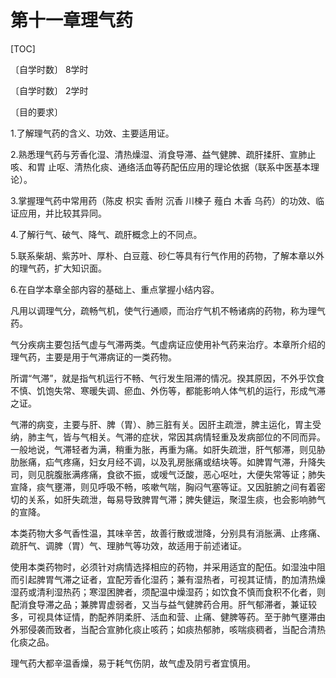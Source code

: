 # 第十一章理气药

[TOC]

〔自学时数〕  8学时

〔自学时数〕  2学时

〔目的要求〕

1.了解理气药的含义、功效、主要适用证。

2.熟悉理气药与芳香化湿、清热燥湿、消食导滞、益气健脾、疏肝揉肝、宣肺止咳、和胃 止呕、清热化痰、通络活血等药配伍应用的理论依据（联系中医基本理论）。

3.掌握理气药中常用药（陈皮   枳实      香附     沉香     川楝子     薤白     木香      乌药）的功效、临证应用，并比较其异同。

4.了解行气、破气、降气、疏肝概念上的不同点。

5.联系柴胡、紫苏叶、厚朴、白豆蔻、砂仁等具有行气作用的药物，了解本章以外的理气药，扩大知识面。

6.在自学本章全部内容的基础上、重点掌握小结内容。

凡用以调理气分，疏畅气机，使气行通顺，而治疗气机不畅诸病的药物，称为理气药。

气分疾病主要包括气虚与气滞两类。气虚病证应使用补气药来治疗。本章所介绍的理气药，主要是用于气滞病证的一类药物。

所谓“气滞”，就是指气机运行不畅、气行发生阻滞的情况。揆其原因，不外乎饮食不慎、饥饱失常、寒暖失调、瘀血、外伤等，都能影响人体气机的运行，形成气滞之证。

气滞的病变，主要与肝、脾（胃）、肺三脏有关。因肝主疏泄，脾主运化，胃主受纳，肺主气，皆与气相关。气滞的症状，常因其病情轻重及发病部位的不同而异。一般地说，气滞轻者为满，稍重为胀，再重为痛。如肝失疏泄，肝气郁滞，则见胁肋胀痛，疝气疼痛，妇女月经不调，以及乳房胀痛或结块等。如脾胃气滞，升降失司，则见脘腹胀满疼痛，食欲不振，或嗳气泛酸，恶心呕吐，大便失常等证；肺失宣降，痰气壅滞，则见呼吸不畅，咳嗽气喘，胸闷气塞等证。又因脏腑之间有着密切的关系，如肝失疏泄，每易导致脾胃气滞；脾失健运，聚湿生痰，也会影响肺气的宣降。

本类药物大多气香性温，其味辛苦，故善行散或泄降，分别具有消胀满、止疼痛、疏肝气、调脾（胃）气、理肺气等功效，故适用于前述诸证。

使用本类药物时，必须针对病情选择相应的药物，并采用适宜的配伍。如湿浊中阻而引起脾胃气滞之证者，宜配芳香化湿药；兼有湿热者，可视其证情，酌加清热燥湿药或清利湿热药；寒湿困脾者，须配温中燥湿药；如饮食不慎而食积不化者，则配消食导滞之品；兼脾胃虚弱者，又当与益气健脾药合用。肝气郁滞者，兼证较多，可视具体证情，酌配养阴柔肝、活血和营、止痛、健脾等药。至于肺气壅滞由外邪侵袭而致者，当配合宣肺化痰止咳药；如痰热郁肺，咳喘痰稠者，当配合清热化痰之品。

理气药大都辛温香燥，易于耗气伤阴，故气虚及阴亏者宜慎用。
